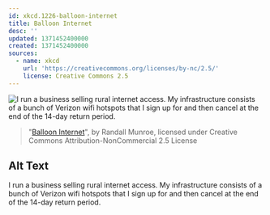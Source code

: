```yaml
---
id: xkcd.1226-balloon-internet
title: Balloon Internet
desc: ''
updated: 1371452400000
created: 1371452400000
sources:
  - name: xkcd
    url: 'https://creativecommons.org/licenses/by-nc/2.5/'
    license: Creative Commons 2.5
---
```

![I run a business selling rural internet access. My infrastructure consists of a bunch of Verizon wifi hotspots that I sign up for and then cancel at the end of the 14-day return period.](https://imgs.xkcd.com/comics/balloon_internet.png)
> "[Balloon Internet](https://xkcd.com/1226/)", by Randall Munroe, licensed under Creative Commons Attribution-NonCommercial 2.5 License

## Alt Text
I run a business selling rural internet access. My infrastructure consists of a bunch of Verizon wifi hotspots that I sign up for and then cancel at the end of the 14-day return period.

